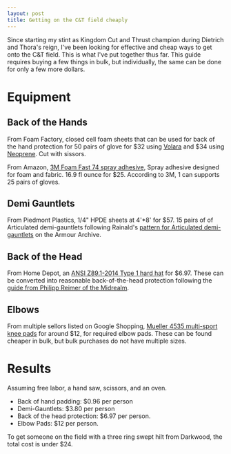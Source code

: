```yaml
---
layout: post
title: Getting on the C&T field cheaply
---
```


Since starting my stint as Kingdom Cut and Thrust champion during Dietrich and
Thora's reign, I've been looking for effective and cheap ways to get onto the
C&T field.  This is what I've put together thus far.  This guide requires
buying a few things in bulk, but individually, the same can be done for only a
few more dollars.

# Equipment

## Back of the Hands

From Foam Factory, closed cell foam sheets that can be used for back of the
hand protection for 50 pairs of glove for $32 using
[Volara](https://www.foambymail.com/VA2/volara-foam.html) and $34 using
[Neoprene](https://www.foambymail.com/NE/neoprene-foam-sheets.html).  Cut with
sissors.

From Amazon, [3M Foam Fast 74 spray adhesive](https://www.amazon.com/3M-74-Spray-Adhesive-Clear/dp/B0728439NJ/),
Spray adhesive designed for foam and fabric.  16.9 fl ounce for $25.  According
to 3M, 1 can supports 25 pairs of gloves.

## Demi Gauntlets

From Piedmont Plastics, 1/4" HPDE sheets at 4'*8' for $57.  15 pairs of of
Articulated demi-gauntlets following Rainald's 
[pattern for Articulated demi-gauntlets](http://www.armourarchive.org/patterns/demi_rainald/) 
on the Armour Archive.

## Back of the Head

From Home Depot, an [ANSI Z89.1-2014 Type 1 hard hat](https://www.homedepot.com/p/3M-White-Non-Vented-Hard-Hat-with-Pinlock-Adjustment-CHH-P-W12/202195392)
for $6.97.  These can be converted into reasonable back-of-the-head protection
following the 
[guide from Philipp Reimer of the Midrealm](http://schiltslac.com/2016/03/25/how-to-build-a-hardhat-mask-back/).

## Elbows

From multiple sellors listed on Google Shopping, [Mueller 4535 multi-sport knee pads](https://www.google.com/shopping/product/17521999973957324313) for around $12, for required elbow pads.  These can be found cheaper in bulk, but bulk purchases do not have multiple sizes.

# Results

Assuming free labor, a hand saw, scissors, and an oven.

* Back of hand padding: $0.96 per person
* Demi-Gauntlets: $3.80 per person
* Back of the head protection: $6.97 per person.
* Elbow Pads: $12 per person.

To get someone on the field with a three ring swept hilt from Darkwood, the total cost is under $24.
